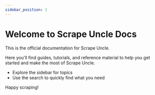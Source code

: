 ```yaml
---
sidebar_position: 1
---
```


# Welcome to Scrape Uncle Docs

This is the official documentation for Scrape Uncle.

Here you'll find guides, tutorials, and reference material to help you get started and make the most of Scrape Uncle.

- Explore the sidebar for topics
- Use the search to quickly find what you need

Happy scraping!
